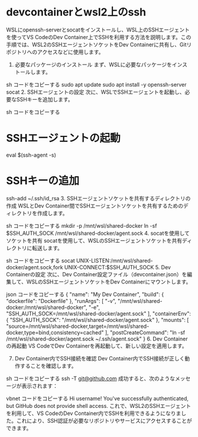 # devcontainerとwsl2上のssh
WSLにopenssh-serverとsocatをインストールし、WSL上のSSHエージェントを使ってVS CodeのDev Container上でSSHを利用する方法を説明します。この手順では、WSL2のSSHエージェントソケットをDev Containerに共有し、Gitリポジトリへのアクセスなどに使用します。

1. 必要なパッケージのインストール
まず、WSLに必要なパッケージをインストールします。

sh
コードをコピーする
sudo apt update
sudo apt install -y openssh-server socat
2. SSHエージェントの設定
次に、WSLでSSHエージェントを起動し、必要なSSHキーを追加します。

sh
コードをコピーする
# SSHエージェントの起動
eval $(ssh-agent -s)

# SSHキーの追加
ssh-add ~/.ssh/id_rsa
3. SSHエージェントソケットを共有するディレクトリの作成
WSLとDev Container間でSSHエージェントソケットを共有するためのディレクトリを作成します。

sh
コードをコピーする
mkdir -p /mnt/wsl/shared-docker
ln -sf $SSH_AUTH_SOCK /mnt/wsl/shared-docker/agent.sock
4. socatを使用してソケットを共有
socatを使用して、WSLのSSHエージェントソケットを共有ディレクトリに転送します。

sh
コードをコピーする
socat UNIX-LISTEN:/mnt/wsl/shared-docker/agent.sock,fork UNIX-CONNECT:$SSH_AUTH_SOCK
5. Dev Containerの設定
次に、Dev Container設定ファイル（devcontainer.json）を編集して、WSLのSSHエージェントソケットをDev Containerにマウントします。

json
コードをコピーする
{
  "name": "My Dev Container",
  "build": {
    "dockerfile": "Dockerfile"
  },
  "runArgs": [
    "-v",
    "/mnt/wsl/shared-docker:/mnt/wsl/shared-docker",
    "-e",
    "SSH_AUTH_SOCK=/mnt/wsl/shared-docker/agent.sock"
  ],
  "containerEnv": {
    "SSH_AUTH_SOCK": "/mnt/wsl/shared-docker/agent.sock"
  },
  "mounts": [
    "source=/mnt/wsl/shared-docker,target=/mnt/wsl/shared-docker,type=bind,consistency=cached"
  ],
  "postCreateCommand": "ln -sf /mnt/wsl/shared-docker/agent.sock ~/.ssh/agent.sock"
}
6. Dev Containerの再起動
VS CodeでDev Containerを再起動して、新しい設定を適用します。

7. Dev Container内でSSH接続を確認
Dev Container内でSSH接続が正しく動作することを確認します。

sh
コードをコピーする
ssh -T git@github.com
成功すると、次のようなメッセージが表示されます：

vbnet
コードをコピーする
Hi username! You've successfully authenticated, but GitHub does not provide shell access.
これで、WSL2のSSHエージェントを利用して、VS CodeのDev Container内でSSHを利用できるようになりました。これにより、SSH認証が必要なリポジトリやサービスにアクセスすることができます。
